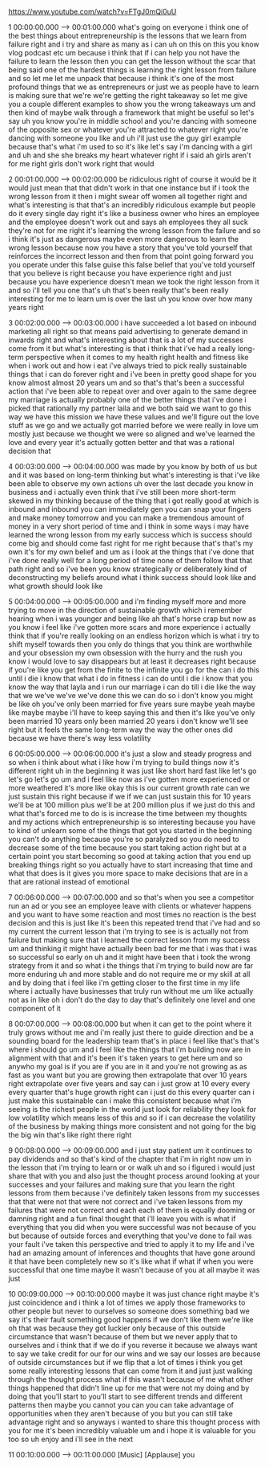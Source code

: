 https://www.youtube.com/watch?v=FTgJ0mQi0uU

1 00:00:00.000 --\> 00:01:00.000 what's going on everyone i think one of
the best things about entrepreneurship is the lessons that we learn from
failure right and i try and share as many as i can uh on this on this
you know vlog podcast etc um because i think that if i can help you not
have the failure to learn the lesson then you can get the lesson without
the scar that being said one of the hardest things is learning the right
lesson from failure and so let me let me unpack that because i think
it's one of the most profound things that we as entrepreneurs or just we
as people have to learn is making sure that we're we're getting the
right takeaway so let me give you a couple different examples to show
you the wrong takeaways um and then kind of maybe walk through a
framework that might be useful so let's say uh you know you're in middle
school and you're dancing with someone of the opposite sex or whatever
you're attracted to whatever right you're dancing with someone you like
and uh i'll just use the guy girl example because that's what i'm used
to so it's like let's say i'm dancing with a girl and uh and she she
breaks my heart whatever right if i said ah girls aren't for me right
girls don't work right that would

2 00:01:00.000 --\> 00:02:00.000 be ridiculous right of course it would
be it would just mean that that didn't work in that one instance but if
i took the wrong lesson from it then i might swear off women all
together right and what's interesting is that that's an incredibly
ridiculous example but people do it every single day right it's like a
business owner who hires an employee and the employee doesn't work out
and says ah employees they all suck they're not for me right it's
learning the wrong lesson from the failure and so i think it's just as
dangerous maybe even more dangerous to learn the wrong lesson because
now you have a story that you've told yourself that reinforces the
incorrect lesson and then from that point going forward you you operate
under this false guise this false belief that you've told yourself that
you believe is right because you have experience right and just because
you have experience doesn't mean we took the right lesson from it and so
i'll tell you one that's uh that's been really that's been really
interesting for me to learn um is over the last uh you know over how
many years right

3 00:02:00.000 --\> 00:03:00.000 i have succeeded a lot based on inbound
marketing all right so that means paid advertising to generate demand in
inwards right and what's interesting about that is a lot of my successes
come from it but what's interesting is that i think that i've had a
really long-term perspective when it comes to my health right health and
fitness like when i work out and how i eat i've always tried to pick
really sustainable things that i can do forever right and i've been in
pretty good shape for you know almost almost 20 years um and so that's
that's been a successful action that i've been able to repeat over and
over again to the same degree my marriage is actually probably one of
the better things that i've done i picked that rationally my partner
laila and we both said we want to go this way we have this mission we
have these values and we'll figure out the love stuff as we go and we
actually got married before we were really in love um mostly just
because we thought we were so aligned and we've learned the love and
every year it's actually gotten better and that was a rational decision
that

4 00:03:00.000 --\> 00:04:00.000 was made by you know by both of us but
and it was based on long-term thinking but what's interesting is that
i've like been able to observe my own actions uh over the last decade
you know in business and i actually even think that i've still been more
short-term skewed in my thinking because of the thing that i got really
good at which is inbound and inbound you can immediately gen you can
snap your fingers and make money tomorrow and you can make a tremendous
amount of money in a very short period of time and i think in some ways
i may have learned the wrong lesson from my early success which is
success should come big and should come fast right for me right because
that's that's my own it's for my own belief and um as i look at the
things that i've done that i've done really well for a long period of
time none of them follow that that path right and so i've been you know
strategically or deliberately kind of deconstructing my beliefs around
what i think success should look like and what growth should look like

5 00:04:00.000 --\> 00:05:00.000 and i'm finding myself more and more
trying to move in the direction of sustainable growth which i remember
hearing when i was younger and being like ah that's horse crap but now
as you know i feel like i've gotten more scars and more experience i
actually think that if you're really looking on an endless horizon which
is what i try to shift myself towards then you only do things that you
think are worthwhile and your obsession my own obsession with the hurry
and the rush you know i would love to say disappears but at least it
decreases right because if you're like you get from the finite to the
infinite you go for the can i do this until i die i know that what i do
in fitness i can do until i die i know that you know the way that layla
and i run our marriage i can do till i die like the way that we we've
we've we've done this we can do so i don't know you might be like oh
you've only been married for five years sure maybe yeah maybe like maybe
maybe i'll have to keep saying this and then it's like you've only been
married 10 years only been married 20 years i don't know we'll see right
but it feels the same long-term way the way the other ones did because
we have there's way less volatility

6 00:05:00.000 --\> 00:06:00.000 it's just a slow and steady progress
and so when i think about what i like how i'm trying to build things now
it's different right uh in the beginning it was just like short hard
fast like let's go let's go let's go um and i feel like now as i've
gotten more experienced or more weathered it's more like okay this is
our current growth rate can we just sustain this right because if we if
we can just sustain this for 10 years we'll be at 100 million plus we'll
be at 200 million plus if we just do this and what that's forced me to
do is is increase the time between my thoughts and my actions which
entrepreneurship is so interesting because you have to kind of unlearn
some of the things that got you started in the beginning you can't do
anything because you're so paralyzed so you do need to decrease some of
the time because you start taking action right but at a certain point
you start becoming so good at taking action that you end up breaking
things right so you actually have to start increasing that time and what
that does is it gives you more space to make decisions that are in a
that are rational instead of emotional

7 00:06:00.000 --\> 00:07:00.000 and so that's when you see a competitor
run an ad or you see an employee leave with clients or whatever happens
and you want to have some reaction and most times no reaction is the
best decision and this is just like it's been this repeated trend that
i've had and so my current the current lesson that i'm trying to see is
is actually not from failure but making sure that i learned the correct
lesson from my success um and thinking it might have actually been bad
for me that i was that i was so successful so early on uh and it might
have been that i took the wrong strategy from it and so what i the
things that i'm trying to build now are far more enduring uh and more
stable and do not require me or my skill at all and by doing that i feel
like i'm getting closer to the first time in my life where i actually
have businesses that truly run without me um like actually not as in
like oh i don't do the day to day that's definitely one level and one
component of it

8 00:07:00.000 --\> 00:08:00.000 but when it can get to the point where
it truly grows without me and i'm really just there to guide direction
and be a sounding board for the leadership team that's in place i feel
like that's that's where i should go um and i feel like the things that
i'm building now are in alignment with that and it's been it's taken
years to get here um and so anywho my goal is if you are if you are in
it and you're not growing as as fast as you want but you are growing
then extrapolate that over 10 years right extrapolate over five years
and say can i just grow at 10 every every every quarter that's huge
growth right can i just do this every quarter can i just make this
sustainable can i make this consistent because what i'm seeing is the
richest people in the world just look for reliability they look for low
volatility which means less of this and so if i can decrease the
volatility of the business by making things more consistent and not
going for the big the big win that's like right there right

9 00:08:00.000 --\> 00:09:00.000 and i just stay patient um it continues
to pay dividends and so that's kind of the chapter that i'm in right now
um in the lesson that i'm trying to learn or or walk uh and so i figured
i would just share that with you and also just the thought process
around looking at your successes and your failures and making sure that
you learn the right lessons from them because i've definitely taken
lessons from my successes that that were not that were not correct and
i've taken lessons from my failures that were not correct and each each
of them is equally dooming or damning right and a fun final thought that
i'll leave you with is what if everything that you did when you were
successful was not because of you but because of outside forces and
everything that you've done to fail was your fault i've taken this
perspective and tried to apply it to my life and i've had an amazing
amount of inferences and thoughts that have gone around it that have
been completely new so it's like what if what if when you were
successful that one time maybe it wasn't because of you at all maybe it
was just

10 00:09:00.000 --\> 00:10:00.000 maybe it was just chance right maybe
it's just coincidence and i think a lot of times we apply those
frameworks to other people but never to ourselves so someone does
something bad we say it's their fault something good happens if we don't
like them we're like oh that was because they got luckier only because
of this outside circumstance that wasn't because of them but we never
apply that to ourselves and i think that if we do if you reverse it
because we always want to say we take credit for our for our wins and we
say our losses are because of outside circumstances but if we flip that
a lot of times i think you get some really interesting lessons that can
come from it and just just walking through the thought process what if
this wasn't because of me what other things happened that didn't line up
for me that were not my doing and by doing that you'll start to you'll
start to see different trends and different patterns then maybe you
cannot you can you can take advantage of opportunities when they aren't
because of you but you can still take advantage right and so anyways i
wanted to share this thought process with you for me it's been
incredibly valuable um and i hope it is valuable for you too so uh enjoy
and i'll see in the next

11 00:10:00.000 --\> 00:11:00.000 \[Music\] \[Applause\] you

